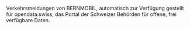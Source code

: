 Verkehrsmeldungen von BERNMOBIL, automatisch zur Verfügung gestellt für opendata.swiss, das Portal der Schweizer Behörden für offene, frei verfügbare Daten.
